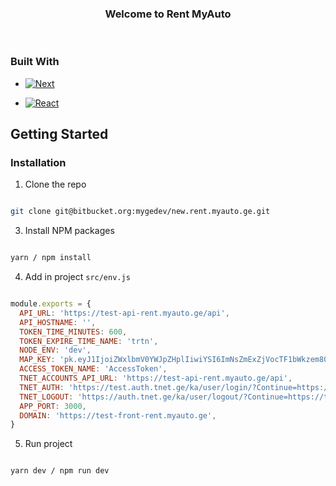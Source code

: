 
<!-- PROJECT LOGO -->
  

<h3  align="center">Welcome to Rent MyAuto</h3>

  
<br />

</p>

</div>

  
  

### Built With

  

* [![Next][Next.js]][Next-url]

* [![React][React.js]][React-url]
  
  

<!-- GETTING STARTED -->

## Getting Started

  

### Installation

1. Clone the repo

```sh

git clone git@bitbucket.org:mygedev/new.rent.myauto.ge.git

```

3. Install NPM packages

```sh

yarn / npm install

```

4. Add in project  `src/env.js`

```js

module.exports = {
  API_URL: 'https://test-api-rent.myauto.ge/api',
  API_HOSTNAME: '',
  TOKEN_TIME_MINUTES: 600,
  TOKEN_EXPIRE_TIME_NAME: 'trtn',
  NODE_ENV: 'dev',
  MAP_KEY: 'pk.eyJ1IjoiZWxlbmV0YWJpZHplIiwiYSI6ImNsZmExZjVocTF1bWkzem80YmdqcW80aGEifQ.otzchv7AyQbbiK-FWRKVzA',
  ACCESS_TOKEN_NAME: 'AccessToken',
  TNET_ACCOUNTS_API_URL: 'https://test-api-rent.myauto.ge/api',
  TNET_AUTH: 'https://test.auth.tnet.ge/ka/user/login/?Continue=https://test-front-rent.myauto.ge/',
  TNET_LOGOUT: 'https://auth.tnet.ge/ka/user/logout/?Continue=https://test-front-rent.myauto.ge&signOut',
  APP_PORT: 3000,
  DOMAIN: 'https://test-front-rent.myauto.ge',
}

```

5. Run project

```sh

yarn dev / npm run dev

```

  

<!-- MARKDOWN LINKS & IMAGES -->

<!-- https://www.markdownguide.org/basic-syntax/#reference-style-links -->

[contributors-shield]: https://img.shields.io/github/contributors/othneildrew/Best-README-Template.svg?style=for-the-badge

[contributors-url]: https://github.com/othneildrew/Best-README-Template/graphs/contributors

[forks-shield]: https://img.shields.io/github/forks/othneildrew/Best-README-Template.svg?style=for-the-badge

[forks-url]: https://github.com/othneildrew/Best-README-Template/network/members

[stars-shield]: https://img.shields.io/github/stars/othneildrew/Best-README-Template.svg?style=for-the-badge

[stars-url]: https://github.com/othneildrew/Best-README-Template/stargazers

[issues-shield]: https://img.shields.io/github/issues/othneildrew/Best-README-Template.svg?style=for-the-badge

[issues-url]: https://github.com/othneildrew/Best-README-Template/issues

[license-shield]: https://img.shields.io/github/license/othneildrew/Best-README-Template.svg?style=for-the-badge

[license-url]: https://github.com/othneildrew/Best-README-Template/blob/master/LICENSE.txt

[linkedin-shield]: https://img.shields.io/badge/-LinkedIn-black.svg?style=for-the-badge&logo=linkedin&colorB=555

[linkedin-url]: https://linkedin.com/in/othneildrew

[product-screenshot]: images/screenshot.png

[Next.js]: https://img.shields.io/badge/next.js-000000?style=for-the-badge&logo=nextdotjs&logoColor=white

[Next-url]: https://nextjs.org/

[React.js]: https://img.shields.io/badge/React-20232A?style=for-the-badge&logo=react&logoColor=61DAFB

[React-url]: https://reactjs.org/

[Vue.js]: https://img.shields.io/badge/Vue.js-35495E?style=for-the-badge&logo=vuedotjs&logoColor=4FC08D

[Vue-url]: https://vuejs.org/

[Angular.io]: https://img.shields.io/badge/Angular-DD0031?style=for-the-badge&logo=angular&logoColor=white

[Angular-url]: https://angular.io/

[Svelte.dev]: https://img.shields.io/badge/Svelte-4A4A55?style=for-the-badge&logo=svelte&logoColor=FF3E00

[Svelte-url]: https://svelte.dev/

[Laravel.com]: https://img.shields.io/badge/Laravel-FF2D20?style=for-the-badge&logo=laravel&logoColor=white

[Laravel-url]: https://laravel.com

[Bootstrap.com]: https://img.shields.io/badge/Bootstrap-563D7C?style=for-the-badge&logo=bootstrap&logoColor=white

[Bootstrap-url]: https://getbootstrap.com
[Tailwind_img]: https://miro.medium.com/max/712/0*QXkyD4rFK7ivYf9-.png
